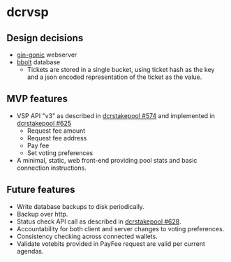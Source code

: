 # dcrvsp

## Design decisions

- [gin-gonic](https://github.com/gin-gonic/gin) webserver
- [bbolt](https://github.com/etcd-io/bbolt) database
  - Tickets are stored in a single bucket, using ticket hash as the key and a
    json encoded representation of the ticket as the value.

## MVP features

- VSP API "v3" as described in [dcrstakepool #574](https://github.com/decred/dcrstakepool/issues/574)
and implemented in [dcrstakepool #625](https://github.com/decred/dcrstakepool/pull/625)
  - Request fee amount
  - Request fee address
  - Pay fee
  - Set voting preferences
- A minimal, static, web front-end providing pool stats and basic connection instructions.

## Future features

- Write database backups to disk periodically.
- Backup over http.
- Status check API call as described in [dcrstakepool #628](https://github.com/decred/dcrstakepool/issues/628).
- Accountability for both client and server changes to voting preferences.
- Consistency checking across connected wallets.
- Validate votebits provided in PayFee request are valid per current agendas.

